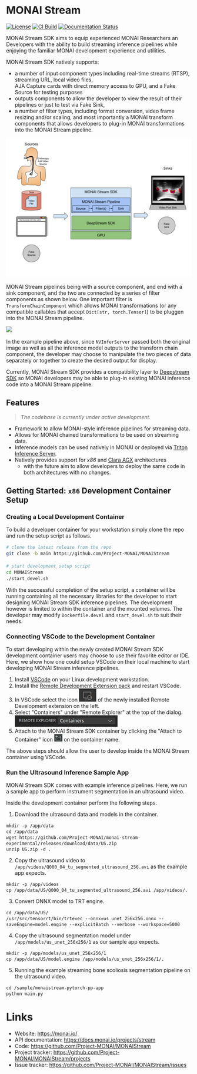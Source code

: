 # MONAI Stream

[![License](https://img.shields.io/badge/license-Apache%202.0-green.svg)](https://opensource.org/licenses/Apache-2.0)
[![CI Build](https://github.com/Project-MONAI/monai-stream-experimental/actions/workflows/pr.yml/badge.svg)](https://github.com/Project-MONAI/monai-stream-experimental/actions/workflows/pr.yml)
[![Documentation Status](https://readthedocs.org/projects/monaistream/badge/?version=latest)](https://monaistream.readthedocs.io/en/latest/?badge=latest)


MONAI Stream SDK aims to equip experienced MONAI Researchers an Developers with the ability to
build streaming inference pipelines while enjoying the familiar MONAI development experience
and utilities. 

MONAI Stream SDK natively supports:
- a number of input component types including real-time streams (RTSP), streaming URL, local video files,  
AJA Capture cards with direct memory access to GPU, and a Fake Source for testing purposes
- outputs components to allow the developer to view the result of their pipelines or just to test via Fake Sink,
- a number of filter types, including format conversion, video frame resizing and/or scaling, and most importantly a MONAI transform components
  that allows developers to plug-in MONAI transformations into the MONAI Stream pipeline.

![MONAIStreamArchitecture](https://raw.githubusercontent.com/Project-MONAI/MONAIStream/main/docs/images/MONAIStream_High-level_Architecture.svg)

MONAI Stream pipelines being with a source component, and end with a sink component, and the two are connected by a series of filter components as shown below. One important filter is `TransformChainComponent` which allows MONAI transformations (or any compatible callables that accept `Dict[str, torch.Tensor]`)
to be pluggen into the MONAI Stream pipeline.

[![](https://mermaid.ink/img/eyJjb2RlIjoic3RhdGVEaWFncmFtLXYyXG4gICBVUklTb3VyY2UgLS0-IE5WVmlkZW9Db252ZXJ0XG4gICBOVlZpZGVvQ29udmVydCAtLT4gTlZJbmZlclNlcnZlclxuICAgTlZJbmZlclNlcnZlciAtLT4gQ29uY2F0SXRlbXNkOiBPUklHSU5BTF9JTUFHRVxuICAgTlZJbmZlclNlcnZlciAtLT4gQWN0aXZhdGlvbnNkOiBNT0RFTF9PVVRQVVRfT1xuICAgQ29uY2F0SXRlbXNkIC0tPiBOVkVnbEdsZXNTaW5rXG5cbiAgIHN0YXRlIFRyYW5zZm9ybUNoYWluQ29tcG9uZW50IHtcbiAgICAgIEFjdGl2YXRpb25zZCAtLT4gQXNEaXNjcmV0ZWRcbiAgICAgIEFzRGlzY3JldGVkIC0tPiBBc0NoYW5uZWxMYXN0ZFxuICAgICAgQXNDaGFubmVsTGFzdGQgLS0-IFNjYWxlSW50ZW5zaXR5ZFxuICAgICAgU2NhbGVJbnRlbnNpdHlkIC0tPiBDb25jYXRJdGVtc2RcbiAgIH1cbiIsIm1lcm1haWQiOnsidGhlbWUiOiJkZWZhdWx0In0sInVwZGF0ZUVkaXRvciI6ZmFsc2UsImF1dG9TeW5jIjp0cnVlLCJ1cGRhdGVEaWFncmFtIjpmYWxzZX0)](https://mermaid.live/edit#eyJjb2RlIjoic3RhdGVEaWFncmFtLXYyXG4gICBVUklTb3VyY2UgLS0-IE5WVmlkZW9Db252ZXJ0XG4gICBOVlZpZGVvQ29udmVydCAtLT4gTlZJbmZlclNlcnZlclxuICAgTlZJbmZlclNlcnZlciAtLT4gQ29uY2F0SXRlbXNkOiBPUklHSU5BTF9JTUFHRVxuICAgTlZJbmZlclNlcnZlciAtLT4gQWN0aXZhdGlvbnNkOiBNT0RFTF9PVVRQVVRfT1xuICAgQ29uY2F0SXRlbXNkIC0tPiBOVkVnbEdsZXNTaW5rXG5cbiAgIHN0YXRlIFRyYW5zZm9ybUNoYWluQ29tcG9uZW50IHtcbiAgICAgIEFjdGl2YXRpb25zZCAtLT4gQXNEaXNjcmV0ZWRcbiAgICAgIEFzRGlzY3JldGVkIC0tPiBBc0NoYW5uZWxMYXN0ZFxuICAgICAgQXNDaGFubmVsTGFzdGQgLS0-IFNjYWxlSW50ZW5zaXR5ZFxuICAgICAgU2NhbGVJbnRlbnNpdHlkIC0tPiBDb25jYXRJdGVtc2RcbiAgIH1cbiIsIm1lcm1haWQiOiJ7XG4gIFwidGhlbWVcIjogXCJkZWZhdWx0XCJcbn0iLCJ1cGRhdGVFZGl0b3IiOmZhbHNlLCJhdXRvU3luYyI6dHJ1ZSwidXBkYXRlRGlhZ3JhbSI6ZmFsc2V9)

In the example pipeline above, since `NVInferServer` passed both the original image
as well as all the inference model outputs to the transform chain component, the developer may choose to manipulate the two pieces of data separately or together to create the desired output for display.

Currently, MONAI Stream SDK provides a compatibility layer to [Deepstream SDK](https://developer.nvidia.com/deepstream-sdk) so
MONAI developers may be able to plug-in existing MONAI inference code into a MONAI Stream pipeline.

## Features

> _The codebase is currently under active development._

- Framework to allow MONAI-style inference pipelines for streaming data.
- Allows for MONAI chained transformations to be used on streaming data.
- Inference models can be used natively in MONAI or deployed via [Triton Inference Server](https://github.com/triton-inference-server/server).
- Natively provides support for _x86_ and [Clara AGX](https://developer.nvidia.com/clara-holoscan-sdk) architectures
  - with the future aim to allow developers to deploy the same code in both architectures with no changes.

## Getting Started: `x86` Development Container Setup

### Creating a Local Development Container

To build a developer container for your workstation simply clone the repo and run the setup script as follows.

```bash
# clone the latest release from the repo
git clone -b main https://github.com/Project-MONAI/MONAIStream

# start development setup script
cd MONAIStream
./start_devel.sh
```

With the successful completion of the setup script, a container will be running containing all the necessary libraries
for the developer to start designing MONAI Stream SDK inference pipelines. The development however is limited to within
the container and the mounted volumes. The developer may modify ``Dockerfile.devel`` and ``start_devel.sh`` to suit their
needs.

### Connecting VSCode to the Development Container

To start developing within the newly created MONAI Stream SDK development container users may choose to use their favorite
editor or IDE. Here, we show how one could setup VSCode on their local machine to start developing MONAI Stream inference
pipelines.

  1. Install [VSCode](https://code.visualstudio.com/download) on your Linux development workstation.
  2. Install the [Remote Development Extension pack](https://marketplace.visualstudio.com/items?itemName=ms-vscode-remote.vscode-remote-extensionpack) and restart VSCode.
  3. In VSCode select the icon ![VSCodeRDE](https://raw.githubusercontent.com/Project-MONAI/MONAIStream/main/docs/images/vscode_remote_development_ext.png) of the newly installed Remote Development extension on the left.
  4. Select "Containers" under "Remote Explorer" at the top of the dialog.
     ![VSCodeRemoteExplorer](https://raw.githubusercontent.com/Project-MONAI/MONAIStream/main/docs/images/vscode_remote_explorer.png)
  5. Attach to the MONAI Stream SDK container by clicking the "Attach to Container" icon ![VSCodeAttachContainer](https://raw.githubusercontent.com/Project-MONAI/MONAIStream/main/docs/images/vscode_attach_container.png) on the container name.

The above steps should allow the user to develop inside the MONAI Stream container using VSCode.

### Run the Ultrasound Inference Sample App

MONAI Stream SDK comes with example inference pipelines. Here, we run a sample app
to perform instrument segmentation in an ultrasound video.

Inside the development container perform the following steps.

  1. Download the ultrasound data and models in the container.

    mkdir -p /app/data
    cd /app/data
    wget https://github.com/Project-MONAI/monai-stream-experimental/releases/download/data/US.zip
    unzip US.zip -d .

  2. Copy the ultrasound video to ``/app/videos/Q000_04_tu_segmented_ultrasound_256.avi`` as the example app expects.

    mkdir -p /app/videos
    cp /app/data/US/Q000_04_tu_segmented_ultrasound_256.avi /app/videos/.

  3. Convert ONNX model to TRT engine.

    cd /app/data/US/
    /usr/src/tensorrt/bin/trtexec --onnx=us_unet_256x256.onnx --saveEngine=model.engine --explicitBatch --verbose --workspace=5000

  4. Copy the ultrasound segmentation model under ``/app/models/us_unet_256x256/1`` as our sample app expects.

    mkdir -p /app/models/us_unet_256x256/1
    cp /app/data/US/model.engine /app/models/us_unet_256x256/1/.

  5. Running the example streaming bone scoliosis segmentation pipeline on the ultrasound video.
  
    cd /sample/monaistream-pytorch-pp-app
    python main.py

# Links

- Website: https://monai.io/
- API documentation: https://docs.monai.io/projects/stream
- Code: https://github.com/Project-MONAI/MONAIStream
- Project tracker: https://github.com/Project-MONAI/MONAIStream/projects
- Issue tracker: https://github.com/Project-MONAI/MONAIStream/issues
